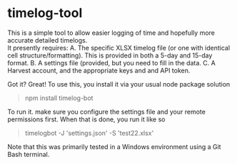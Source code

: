 # timelog-tool

This is a simple tool to allow easier logging of time and hopefully more accurate detailed timelogs.  
It presently requires:
A. The specific XLSX timelog file (or one with identical cell structure/formatting). This is provided in both a 5-day and 15-day format.
B. A settings file (provided, but you need to fill in the data.
C. A Harvest account, and the appropriate keys and and API token.


Got it? Great! To use this, you install it via your usual node package solution
> npm install timelog-bot

To run it. make sure you configure the settings file and your remote permissions first.  When that is done, you run it like so

> timelogbot -J 'settings.json' -S 'test22.xlsx'

Note that this was primarily tested in a Windows environment using a Git Bash terminal.
